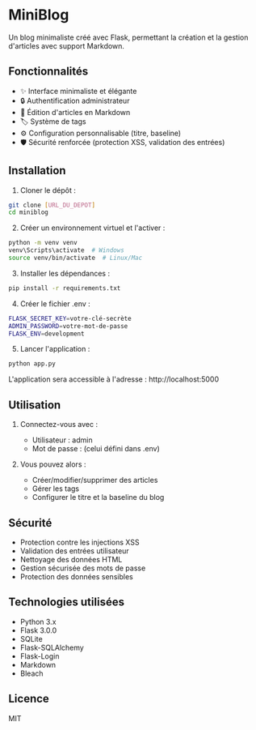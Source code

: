 # MiniBlog

Un blog minimaliste créé avec Flask, permettant la création et la gestion d'articles avec support Markdown.

## Fonctionnalités

- ✨ Interface minimaliste et élégante
- 🔒 Authentification administrateur
- 📝 Édition d'articles en Markdown
- 🏷️ Système de tags
- ⚙️ Configuration personnalisable (titre, baseline)
- 🛡️ Sécurité renforcée (protection XSS, validation des entrées)

## Installation

1. Cloner le dépôt :
```bash
git clone [URL_DU_DEPOT]
cd miniblog
```

2. Créer un environnement virtuel et l'activer :
```bash
python -m venv venv
venv\Scripts\activate  # Windows
source venv/bin/activate  # Linux/Mac
```

3. Installer les dépendances :
```bash
pip install -r requirements.txt
```

4. Créer le fichier .env :
```bash
FLASK_SECRET_KEY=votre-clé-secrète
ADMIN_PASSWORD=votre-mot-de-passe
FLASK_ENV=development
```

5. Lancer l'application :
```bash
python app.py
```

L'application sera accessible à l'adresse : http://localhost:5000

## Utilisation

1. Connectez-vous avec :
   - Utilisateur : admin
   - Mot de passe : (celui défini dans .env)

2. Vous pouvez alors :
   - Créer/modifier/supprimer des articles
   - Gérer les tags
   - Configurer le titre et la baseline du blog

## Sécurité

- Protection contre les injections XSS
- Validation des entrées utilisateur
- Nettoyage des données HTML
- Gestion sécurisée des mots de passe
- Protection des données sensibles

## Technologies utilisées

- Python 3.x
- Flask 3.0.0
- SQLite
- Flask-SQLAlchemy
- Flask-Login
- Markdown
- Bleach

## Licence

MIT
